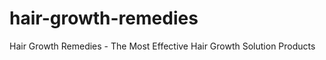 hair-growth-remedies
====================

Hair Growth Remedies - The Most Effective Hair Growth Solution Products

